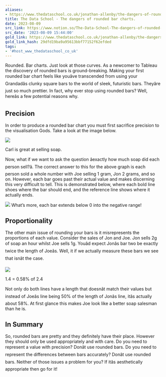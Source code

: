 ```yaml
---
aliases:
- https://www.thedataschool.co.uk/jonathan-allenby/the-dangers-of-rounded-bar-charts/
title: The Data School - The dangers of rounded bar charts.
date: 2023-08-09
src_link: https://www.notion.so/The-Data-School-The-dangers-of-rounded-bar-charts-5e4d5d22954b4148973cd4990d783e2d
src_date: '2023-08-09 15:44:00'
gold_link: https://www.thedataschool.co.uk/jonathan-allenby/the-dangers-of-rounded-bar-charts/
gold_link_hash: 29dfd19ba9a95613bbf77152f62efded
tags:
- '#host_www_thedataschool_co_uk'
---
```



Rounded. Bar charts. Just look at those curves. As a newcomer to Tableau the discovery of rounded bars is ground-breaking. Making your first rounded bar chart feels like youâve transcended from using your Grandadâs clunky square bars to the world of sleek, futuristic bars. Theyâre just so much prettier. In fact, why ever stop using rounded bars? Well, hereâs a few potential reasons why.


Precision
---------


In order to produce a rounded bar chart you must first sacrifice precision to the visualisation Gods. Take a look at the image below.


![](https://www.thedataschool.co.uk/content/images/wordpress/2019/02/image-10.png)

Carl is great at selling soap.


Now, what if we want to ask the question âexactly how much soap did each person sell?â. The correct answer to this for the above graph is each person sold a whole number with Joe selling 1 gram, Jon 2 grams, and so on. However, each bar goes past their actual value and makes discerning this very difficult to tell. This is demonstrated below, where each bold line shoes where the bar should end, and the reference line shows where it actually ends.


![](https://www.thedataschool.co.uk/content/images/wordpress/2019/02/image-11.png)
What’s more, each bar extends below 0 into the negative range!


Proportionality
---------------


The other main issue of rounding your bars is it misrepresents the proportions of each value. Consider the sales of Jon and Joe. Jon sells 2g of soap an hour whilst Joe sells 1g. Youâd expect Jonâs bar two be exactly twice the length of Joeâs. Well, it if we actually measure these bars we see that isnât the case.


![](https://www.thedataschool.co.uk/content/images/wordpress/2019/02/image-12.png)

1.4 = 0.58% of 2.4


Not only do both lines have a length that doesnât match their values but instead of Joeâs line being 50% of the length of Jonâs line, itâs actually about 58%. At first glance this makes Joe look like a better soap salesman than he is.


In Summary
----------


So, rounded bars are pretty and they definitely have their place. However they should only be used appropriately and with care. Do you need to represent a value with precision? Donât use rounded bars. Do you need to represent the differences between bars accurately? Donât use rounded bars. Neither of those issues a problem for you? If itâs aesthetically appropriate then go for it!